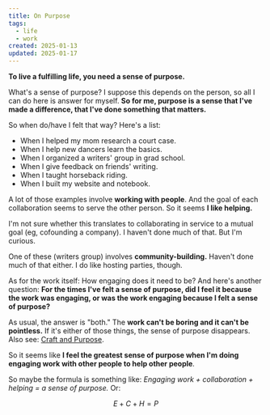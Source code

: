 ```yaml
---
title: On Purpose
tags:
  - life
  - work
created: 2025-01-13
updated: 2025-01-17
---
```


**To live a fulfilling life, you need a sense of purpose.**

What's a sense of purpose? I suppose this depends on the person, so all I can do here is answer for myself. **So for me, purpose is a sense that I've made a difference, that I've done something that matters.**

So when do/have I felt that way? Here's a list:

- When I helped my mom research a court case.
- When I help new dancers learn the basics.
- When I organized a writers' group in grad school.
- When I give feedback on friends' writing.
- When I taught horseback riding.
- When I built my website and notebook.

A lot of those examples involve **working with people**. And the goal of each collaboration seems to serve the other person. So it seems **I like helping.**

I'm not sure whether this translates to collaborating in service to a mutual goal (eg, cofounding a company). I haven't done much of that. But I'm curious.

One of these (writers group) involves **community-building.** Haven't done much of that either. I do like hosting parties, though.

As for the work itself: How engaging does it need to be? And here's another question: **For the times I've felt a sense of purpose, did I feel it because the work was engaging, or was the work engaging because I felt a sense of purpose?**

As usual, the answer is "both." The **work can't be boring and it can't be pointless.** If it's either of those things, the sense of purpose disappears. Also see: [Craft and Purpose](craft-and-purpose.md).

So it seems like **I feel the greatest sense of purpose when I'm doing engaging work with other people to help other people**.

So maybe the formula is something like: *Engaging work + collaboration + helping = a sense of purpose.* Or:

$$
E + C + H = P
$$